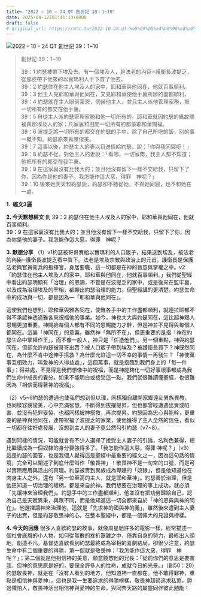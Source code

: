 ```yaml
---
title: "2022 – 10 – 24 QT 創世記 39：1~10"
date: 2025-04-12T01:41:13+0800
draft: false
# original_url: https://cmtc.tw/2022-10-24-qt-%e5%89%b5%e4%b8%96%e8%a8%98-39%ef%bc%9a110
---
```


![2022 – 10 – 24 QT 創世記 39：1\~10](/images/qt.jpg  "2022 – 10 – 24 QT 創世記 39：1\~10")

> 創世記 39：1\~10
>
> 39：1 約瑟被帶下埃及去。有一個埃及人，是法老的內臣─護衛長波提乏，從那些帶下他來的以實瑪利人手下買了他去。  
> 39：2 約瑟住在他主人埃及人的家中，耶和華與他同在，他就百事順利。  
> 39：3 他主人見耶和華與他同在，又見耶和華使他手裏所辦的盡都順利，  
> 39：4 約瑟就在主人眼前蒙恩，伺候他主人，並且主人派他管理家務，把一切所有的都交在他手裏。  
> 39：5 自從主人派約瑟管理家務和他一切所有的，耶和華就因約瑟的緣故賜福與那埃及人的家；凡家裏和田間一切所有的都蒙耶和華賜福。  
> 39：6 波提乏將一切所有的都交在約瑟的手中，除了自己所吃的飯，別的事一概不知。約瑟原來秀雅俊美。  
> 39：7 這事以後，約瑟主人的妻以目送情給約瑟，說：「你與我同寢吧！」  
> 39：8 約瑟不從，對他主人的妻說：「看哪，一切家務，我主人都不知道；他把所有的都交在我手裏。  
> 39：9 在這家裏沒有比我大的；並且他沒有留下一樣不交給我，只留下了你，因為你是他的妻子。我怎能作這大惡，得罪　神呢？」  
> 39：10 後來她天天和約瑟說，約瑟卻不聽從她，不與她同寢，也不和她在一處。

**1.  經文3遍**

**2. 今天默想經文**
創 39：2 約瑟住在他主人埃及人的家中，耶和華與他同在，他就百事順利。  
39：9 在這家裏沒有比我大的；並且他沒有留下一樣不交給我，只留下了你，因為你是他的妻子。我怎能作這大惡，得罪　神呢？

**3. 默想分享**
（1）v1約瑟被哥哥賣給以實瑪利的人口販子，結果送到埃及，被法老的內臣─護衛長波提乏看中買下。法老是埃及宗教與政治上的元首，護衛長是保護法老與官員衛兵的指揮官，身居要職，這一切都是在神的旨意與掌權之中。v2「約瑟住在他主人埃及人的家中，耶和華與他同在，他就百事順利。」我們從聖經中看出約瑟明顯有「治理」的恩賜，不管是在波提乏的家中，或是後來在監牢裏，以及成為治理埃及的宰相，都顯出約瑟治理的能力。但聖經講的更清楚，約瑟生命中的成功與一切，都是因為—「耶和華與他同在」。

這使我們也想到，耶和華與雅各同在，使雅各手中的工作盡都順利，就連拉班都不得不承認神透過雅各來祝福他的事業。如今，神也大大與約瑟同在，這比起神賜人恩賜更加重要。神賜給每個人都有不同的恩賜能力才幹，但是神並不見得與每個人都同在。這裏「神同在」的意義，雖然神「無所不在」，但更重要的是指「神在約瑟生命中掌權作王」，而不像一般人，神只是「任憑他們」。另一個重點，神與約瑟同在，但卻允許約瑟被哥哥出賣？被人口販子帶到埃及？被護衛長買下？神既然同在，為什麼不肯中途伸手搭救？為什麼允許這一切不幸的事情一再發生？「神使萬事互相效力，叫愛神的人得益處」，這個萬事，就是指臨到我們身上的「每一件事」；得益處，不見得是我們想像中的祝福，而是神能夠化一切好事壞事都成為我們生命中成長的養分。如果不能明白或接受這一點，我們就很難讀懂聖經，也很難因為「相信而得著神的祝福」。

（2）v5\~6約瑟的遭遇也使我們想到但以理，同樣獨自離開家鄉遠赴異族異教，也同樣容貌俊美，心中充滿智慧，不斷得到拔擢提昇，但也都曾經遭遇出賣或陷害，並沒有犯罪妥協，也都同樣被神搭救，再次提昇。約瑟因為忠心與能幹，更重要的是神與他同在，連帶祝福了波提乏的家業，使他獲得了主人全然的信任，看似一切都在往好處發展，沒想到主人的妻子竟公然勾引約瑟（v7\~8）。

遇到同樣的情況，可能就會有不少人選擇了接受主人妻子的引誘，名利色兼得，總比繼續成為一個奴隸的身分要強得多了。「我怎能作這大惡，得罪 神呢？」（v9）這是約瑟的回答，也是我個人覺得這是聖經中最重要的經文之一，因為這句話的情境，完全可以闡述了到底什麼叫作「敬畏神」！敬畏神不是一句空的口號，而是可以實際應用與活出的真理。約瑟被賣到異族成為卑賤的「奴隸」，但是他知道他在肉身主人之外，還有「另一位至高的主人，就是耶和華神」。約瑟善於治理，但是他更知道一切治理的權柄，都是來自於神。我們想要在治理的事上成功，就必須「先讓神來治理我們」。約瑟手中的工作盡都順利，他並沒有把功勞歸給自己，認為自己是天賦異秉，與眾不同，而是他知道這一切全都來自於「神的恩典與神的同在」。他選擇讓神來治理他，這就是「先求神的國與神的義」，雖然後來遭到主人妻子的出賣，但是約瑟敬畏神的心，在整本聖經中，都是一個偉大的見證與榜樣。

**4. 今天的回應**
很多人喜歡約瑟的故事，就像周星馳許多的電影一樣，經常描述一個社會底層的小人物，如何從無數的挫折艱難之中，倚靠自身的努力，最終出人頭地，創造不凡。基督徒喜歡看到約瑟最終成為宰相的喜劇結局，卻很少注意，約瑟生命中有二個重要的得勝，第一個就是敬畏神：「我怎能作這大惡，得罪　神呢？」；第二個就是他相信神的美意，願意饒恕他的兄長：「從前你們的意思是要害我，但神的意思原是好的，要保全許多人的性命，成就今日的光景。」（創50：20）約瑟敬畏神，就是在「沒有人看到的地方，他知道神一直都在。他不敢得罪神，重點是相信神與愛神」，這也是我一生要追求的得勝榜樣，敬畏神超過追求私慾，勝過懼怕人，敬畏神活出相信神與愛神的生命，與同奔天路的屬靈同伴彼此勉勵！
